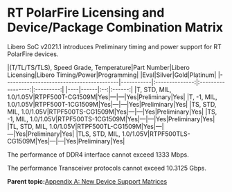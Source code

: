 # RT PolarFire Licensing and Device/Package Combination Matrix

Libero SoC v2021.1 introduces Preliminary timing and power support for RT PolarFire devices.

|\(T/TL/TS/TLS\), Speed Grade, Temperature|Part Number|Libero Licensing|Libero Timing/Power|Programming|
|Eval|Silver|Gold|Platinum|
|-----------------------------------------|-----------|:--------------:|:-----------------:|:---------:|
|----|------|:--:|:------:|
|T, STD, MIL, 1.0/1.05V|RTPF500T-CG1509M|Yes|—|—|Yes|Preliminary|Yes|
|T, -1, MIL, 1.0/1.05V|RTPF500T-1CG1509M|Yes|—|—|Yes|Preliminary|Yes|
|TS, STD, MIL, 1.0/1.05V|RTPF500TS-CG1509M|Yes|—|—|Yes|Preliminary|Yes|
|TS, -1, MIL, 1.0/1.05V|RTPF500TS-1CG1509M|Yes|—|—|Yes|Preliminary|Yes|
|TL, STD, MIL, 1.0/1.05V|RTPF500TL-CG1509M|Yes|—|—|Yes|Preliminary|Yes|
|TLS, STD, MIL, 1.0/1.05V|RTPF500TLS-CG1509M|Yes|—|—|Yes|Preliminary|Yes|

The performance of DDR4 interface cannot exceed 1333 Mbps.

The performance Transceiver protocols cannot exceed 10.3125 Gbps.

**Parent topic:**[Appendix A: New Device Support Matrices](GUID-E1EB0CF8-9775-4C71-8FE0-EBF817FF541E.md)


